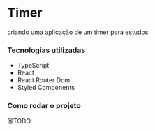 # Timer

criando uma aplicação de um timer para estudos

### Tecnologias utilizadas

- TypeScript
- React
- React Router Dom
- Styled Components

### Como rodar o projeto

@TODO